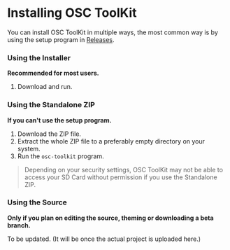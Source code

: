 # Installing OSC ToolKit
You can install OSC ToolKit in multiple ways, the most common way is by using the setup program in [Releases](https://github.com/caution3/OSC-ToolKit/releases).

### Using the Installer
**Recommended for most users.**
1. Download and run.

### Using the Standalone ZIP
**If you can't use the setup program.**
1. Download the ZIP file.
2. Extract the whole ZIP file to a preferably empty directory on your system.
3. Run the `osc-toolkit` program.
> Depending on your security settings, OSC ToolKit may not be able to access your SD Card without permission if you use the Standalone ZIP.

### Using the Source
**Only if you plan on editing the source, theming or downloading a beta branch.**

To be updated. (It will be once the actual project is uploaded here.)
